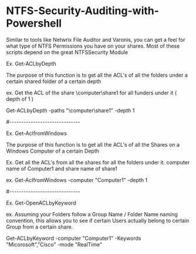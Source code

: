 # NTFS-Security-Auditing-with-Powershell
Similar to tools like Netwrix File Auditor and Varonis, you can get a feel for what type of NTFS Permissions you have on your shares. Most of these scripts depend on the great NTFSSecurity Module

Ex. Get-ACLbyDepth

The purpose of this function is to get all the ACL's of all the folders under a certain shared folder of a certain depth

ex. Get the ACL of the share \\computer\share1 for all funders under it ( depth of 1 )

Get-ACLbyDepth -paths "\\computer\share1" -depth 1

#------------------------------

Ex. Get-AclfromWindows

The purpose of this function is to get all the ACL's of all the Shares on a Windows Computer of a certain Depth

Ex. Get all the ACL's from all the shares for all the folders under it. computer name of Computer1 and share name of share1

ex. Get-AclfromWindows -computer "Computer1" -depth 1

#------------------------------

Ex. Get-OpenACLbyKeyword

ex. Assuming your Folders follow a Group Name / Folder Name naming convention, this allows you to see if certain Users actually belong to
certain Group from a certain share.

Get-ACLbyKeyword -computer "Computer1" -Keywords "Micorosoft","Cisco" -mode "RealTime"
